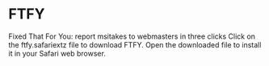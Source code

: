 # FTFY
Fixed That For You: report msitakes to webmasters in three clicks
Click on the ftfy.safariextz file to download FTFY. Open the downloaded file to install it in your Safari web browser.
